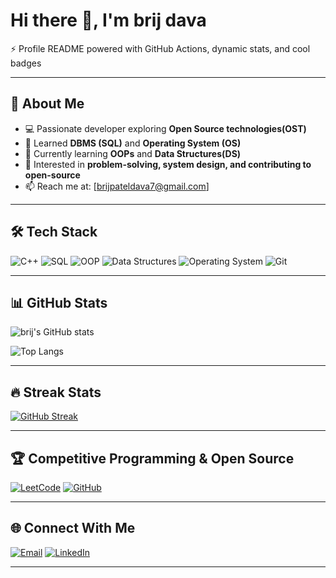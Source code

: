 
# Hi there 👋, I'm brij dava

⚡ Profile README powered with GitHub Actions, dynamic stats, and cool badges 

---

## 🚀 About Me
- 💻 Passionate developer exploring **Open Source technologies(OST)**
- 🌱 Learned **DBMS (SQL)** and **Operating System (OS)**
- 🎯 Currently learning **OOPs** and **Data Structures(DS)**
- 🚀 Interested in **problem-solving, system design, and contributing to open-source**
- 📫 Reach me at: [brijpateldava7@gmail.com]

---

## 🛠️ Tech Stack
![C++](https://img.shields.io/badge/C++-00599C?style=flat&logo=cplusplus&logoColor=white)
![SQL](https://img.shields.io/badge/SQL-025E8C?style=flat&logo=postgresql&logoColor=white)
![OOP](https://img.shields.io/badge/OOP-FF6F00?style=flat&logo=java&logoColor=white)
![Data Structures](https://img.shields.io/badge/Data%20Structures-4CAF50?style=flat&logo=tree&logoColor=white)
![Operating System](https://img.shields.io/badge/OS-2962FF?style=flat&logo=linux&logoColor=white)
![Git](https://img.shields.io/badge/Git-F05033?style=flat&logo=git&logoColor=white)

--- 

## 📊 GitHub Stats
![brij's GitHub stats](https://github-readme-stats.vercel.app/api?username=brij-dava&show_icons=true&theme=tokyonight)  

![Top Langs](https://github-readme-stats.vercel.app/api/top-langs/?username=brij-dava&layout=compact&theme=tokyonight)

---

## 🔥 Streak Stats
[![GitHub Streak](https://streak-stats.demolab.com?user=YourUsername&theme=tokyonight&hide_border=true)](https://git.io/streak-stats)

---

## 🏆 Competitive Programming & Open Source
[![LeetCode](https://img.shields.io/badge/LeetCode-FFA116?style=flat&logo=leetcode&logoColor=black)](https://leetcode.com/brij7765)
[![GitHub](https://img.shields.io/badge/GitHub-181717?style=flat&logo=github&logoColor=white)](https://github.com/brij-dava)


---

## 🌐 Connect With Me
[![Email](https://img.shields.io/badge/Email-D14836?style=flat&logo=gmail&logoColor=white)](mailto:brijpateldava7@gmail.com)
[![LinkedIn](https://img.shields.io/badge/LinkedIn-0A66C2?style=flat&logo=linkedin&logoColor=white)](https://www.linkedin.com/in/brij-dava-b5b6b2310?utm_source=share&utm_campaign=share_via&utm_content=profile&utm_medium=android_app) 

---



